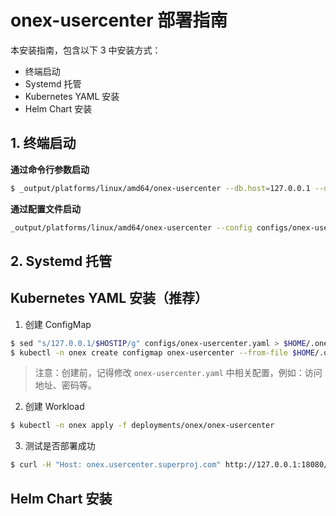 # onex-usercenter 部署指南

本安装指南，包含以下 3 中安装方式：
- 终端启动
- Systemd 托管
- Kubernetes YAML 安装
- Helm Chart 安装

## 1. 终端启动

**通过命令行参数启动**

```bash
$ _output/platforms/linux/amd64/onex-usercenter --db.host=127.0.0.1 --db.username=onex --db.password='onex(#)666' --db.database=onex --redis.addr=127.0.0.1:6379 --etcd.endpoints=127.0.0.1:2379 --kafka.brokers=localhost:9092 --http.addr=0.0.0.0:38443 --grpc.addr=0.0.0.0:39090
```

**通过配置文件启动**

```bash
_output/platforms/linux/amd64/onex-usercenter --config configs/onex-usercenter.yaml
```

## 2. Systemd 托管


## Kubernetes YAML 安装（推荐）

1. 创建 ConfigMap

```bash
$ sed "s/127.0.0.1/$HOSTIP/g" configs/onex-usercenter.yaml > $HOME/.onex/onex-usercenter.yaml
$ kubectl -n onex create configmap onex-usercenter --from-file $HOME/.onex/onex-usercenter.yaml
```

> 注意：创建前，记得修改 `onex-usercenter.yaml` 中相关配置，例如：访问地址、密码等。

2. 创建 Workload

```bash
$ kubectl -n onex apply -f deployments/onex/onex-usercenter
```

3. 测试是否部署成功

```bash
$ curl -H "Host: onex.usercenter.superproj.com" http://127.0.0.1:18080/metrics
```

## Helm Chart 安装

<TODO>
